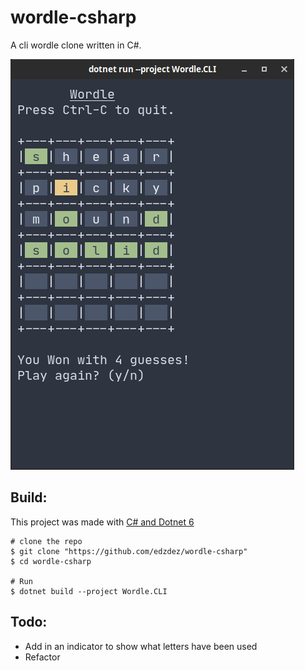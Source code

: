 # wordle-csharp

A cli wordle clone written in C#.

![](assets/Screenshot_2022-05-07_20-05-50.png)

## Build:
This project was made with [C# and Dotnet 6](https://dotnet.microsoft.com/en-us/download)

```shell
# clone the repo
$ git clone "https://github.com/edzdez/wordle-csharp"
$ cd wordle-csharp

# Run
$ dotnet build --project Wordle.CLI
```

## Todo:
 - Add in an indicator to show what letters have been used
 - Refactor